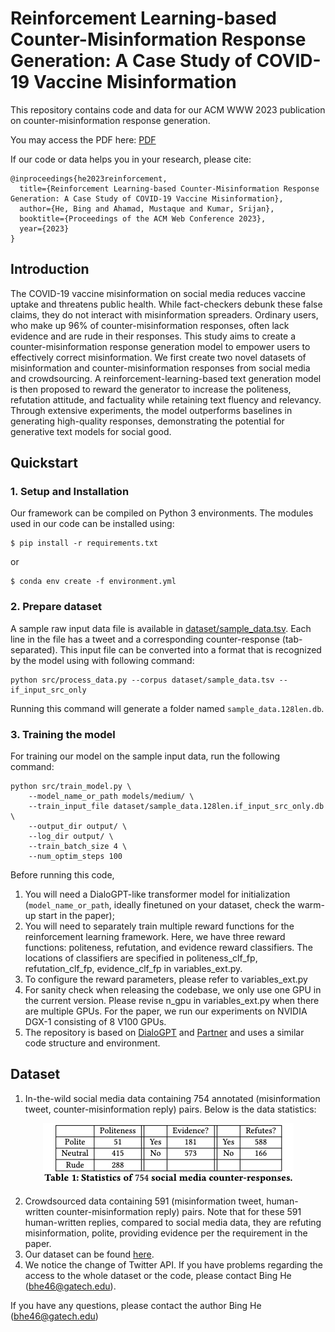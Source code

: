 # Reinforcement Learning-based Counter-Misinformation Response Generation: A Case Study of COVID-19 Vaccine Misinformation
This repository contains code and data for our ACM WWW 2023 publication on counter-misinformation response generation. 

You may access the PDF here: [PDF](https://faculty.cc.gatech.edu/~srijan/pubs/he-www23-misinfocorrect.pdf)

If our code or data helps you in your research, please cite:

```
@inproceedings{he2023reinforcement,
  title={Reinforcement Learning-based Counter-Misinformation Response Generation: A Case Study of COVID-19 Vaccine Misinformation},
  author={He, Bing and Ahamad, Mustaque and Kumar, Srijan},
  booktitle={Proceedings of the ACM Web Conference 2023},
  year={2023}
}
```

## Introduction

The COVID-19 vaccine misinformation on social media reduces vaccine uptake and threatens public health. While fact-checkers debunk these false claims, they do not interact with misinformation spreaders. Ordinary users, who make up 96% of counter-misinformation responses, often lack evidence and are rude in their responses. This study aims to create a counter-misinformation response generation model to empower users to effectively correct misinformation. We first create two novel datasets of misinformation and counter-misinformation responses from social media and crowdsourcing. A reinforcement-learning-based text generation model is then proposed to reward the generator to increase the politeness, refutation attitude, and factuality while retaining text fluency and relevancy. Through extensive experiments, the model outperforms baselines in generating high-quality responses, demonstrating the potential for generative text models for social good.


## Quickstart

### 1. Setup and Installation

Our framework can be compiled on Python 3 environments. The modules used in our code can be installed using:
```
$ pip install -r requirements.txt
```

or 

```
$ conda env create -f environment.yml
```


### 2. Prepare dataset

A sample raw input data file is available in [dataset/sample_data.tsv](dataset/sample_data.tsv). Each line in the file has a tweet and a corresponding counter-response (tab-separated). This input file can be converted into a format that is recognized by the model using with following command:
```
python src/process_data.py --corpus dataset/sample_data.tsv --if_input_src_only
```

Running this command will generate a folder named `sample_data.128len.db`.

### 3. Training the model
For training our model on the sample input data, run the following command:

```
python src/train_model.py \
	--model_name_or_path models/medium/ \
	--train_input_file dataset/sample_data.128len.if_input_src_only.db \
	--output_dir output/ \
	--log_dir output/ \
	--train_batch_size 4 \
	--num_optim_steps 100
```
Before running this code, 
1. You will need a DialoGPT-like transformer model for initialization (`model_name_or_path`, ideally finetuned on your dataset, check the warm-up start in the paper);
2. You will need to separately train multiple reward functions for the reinforcement learning framework. Here, we have three reward functions: politeness, refutation, and evidence reward classifiers. The locations of classifiers are specified in politeness_clf_fp, refutation_clf_fp, evidence_clf_fp in variables_ext.py.
3. To configure the reward parameters, please refer to variables_ext.py
4. For sanity check when releasing the codebase, we only use one GPU in the current version. Please revise n_gpu in variables_ext.py when there are multiple GPUs. For the paper, we run our experiments on NVIDIA DGX-1 consisting of 8 V100 GPUs.
5. The repository is based on [DialoGPT](https://github.com/microsoft/DialoGPT) and [Partner](https://github.com/behavioral-data/PARTNER) and uses a similar code structure and environment.

## Dataset

1. In-the-wild social media data containing 754 annotated (misinformation tweet, counter-misinformation reply) pairs. Below is the data statistics:

<center>
<img src="./asset/social_media.jpg">
</center>

2. Crowdsourced data containing 591 (misinformation tweet, human-written counter-misinformation reply) pairs. Note that for these 591 human-written replies, compared to social media data, they are refuting misinformation, polite, providing evidence per the requirement in the paper.
3. Our dataset can be found [here](https://www.dropbox.com/sh/5u2mdo53tgh3vrh/AADfYHqhQbt0A2gUciT583E0a?dl=0).
4. We notice the change of Twitter API. If you have problems regarding the access to the whole dataset or the code, please contact Bing He (bhe46@gatech.edu).

If you have any questions, please contact the author Bing He (bhe46@gatech.edu)
